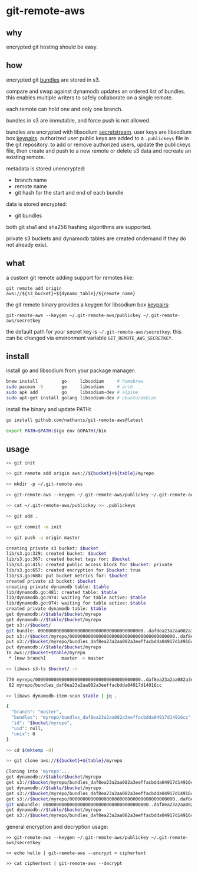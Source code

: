 # git-remote-aws

## why

encrypted git hosting should be easy.

## how

encrypted git [bundles](https://git-scm.com/docs/git-bundle) are stored in s3.

compare and swap against dynamodb updates an ordered list of bundles. this enables multiple writers to safely collaborate on a single remote.

each remote can hold one and only one branch.

bundles in s3 are immutable, and force push is not allowed.

bundles are encrypted with libsodium [secretstream](https://doc.libsodium.org/secret-key_cryptography/secretstream). user keys are libsodium box [keypairs](https://doc.libsodium.org/public-key_cryptography/authenticated_encryption#key-pair-generation). authorized user public keys are added to a `.publickeys` file in the git repository. to add or remove authorized users, update the publickeys file, then create and push to a new remote or delete s3 data and recreate an existing remote.

metadata is stored unencrypted:
- branch name
- remote name
- git hash for the start and end of each bundle

data is stored encrypted:
- git bundles

both git sha1 and sha256 hashing algorithms are supported.

private s3 buckets and dynamodb tables are created ondemand if they do not already exist.

## what

a custom git remote adding support for remotes like:

`git remote add origin aws://${s3_bucket}+${dynamo_table}/${remote_name}`

the git remote binary provides a keygen for libsodium box [keypairs](https://doc.libsodium.org/public-key_cryptography/authenticated_encryption#key-pair-generation):

`git-remote-aws --keygen ~/.git-remote-aws/publickey ~/.git-remote-aws/secretkey`

the default path for your secret key is `~/.git-remote-aws/secretkey`. this can be changed via environment variable `GIT_REMOTE_AWS_SECRETKEY`.

## install

install go and libsodium from your package manager:

```bash
brew install         go     libsodium     # homebrew
sudo pacman -S       go     libsodium     # arch
sudo apk add         go     libsodium-dev # alpine
sudo apt-get install golang libsodium-dev # ubuntu/debian
```

install the binary and update PATH:

```bash
go install github.com/nathants/git-remote-aws@latest

export PATH=$PATH:$(go env GOPATH)/bin
```

## usage

```bash
>> git init

>> git remote add origin aws://${bucket}+${table}/myrepo

>> mkdir -p ~/.git-remote-aws

>> git-remote-aws --keygen ~/.git-remote-aws/publickey ~/.git-remote-aws/secretkey

>> cat ~/.git-remote-aws/publickey >> .publickeys

>> git add .

>> git commit -m init

>> git push -u origin master

creating private s3 bucket: $bucket
lib/s3.go:329: created bucket: $bucket
lib/s3.go:367: created bucket tags for: $bucket
lib/s3.go:415: created public access block for $bucket: private
lib/s3.go:657: created encryption for $bucket: true
lib/s3.go:688: put bucket metrics for: $bucket
created private s3 bucket: $bucket
creating private dynamodb table: $table
lib/dynamodb.go:481: created table: $table
lib/dynamodb.go:974: waiting for table active: $table
lib/dynamodb.go:974: waiting for table active: $table
created private dynamodb table: $table
get dynamodb://$table/$bucket/myrepo
get dynamodb://$table/$bucket/myrepo
get s3://$bucket/
git bundle: 0000000000000000000000000000000000000000..daf8ea23a2aa082a3eeffacbdda04917d14916cc
put s3://$bucket/myrepo/0000000000000000000000000000000000000000..daf8ea23a2aa082a3eeffacbdda04917d14916cc
put s3://$bucket/myrepo/bundles_daf8ea23a2aa082a3eeffacbdda04917d14916cc
put dynamodb://$table/$bucket/myrepo
To aws://$bucket+$table/myrepo
 * [new branch]      master -> master

>> libaws s3-ls $bucket/ -r

770 myrepo/0000000000000000000000000000000000000000..daf8ea23a2aa082a3eeffacbdda04917d14916cc
 82 myrepo/bundles_daf8ea23a2aa082a3eeffacbdda04917d14916cc

>> libaws dynamodb-item-scan $table | jq .

{
  "branch": "master",
  "bundles": "myrepo/bundles_daf8ea23a2aa082a3eeffacbdda04917d14916cc",
  "id": "$bucket/myrepo",
  "uid": null,
  "unix": 0
}

>> cd $(mktemp -d)

>> git clone aws://${bucket}+${table}/myrepo

Cloning into 'myrepo'...
get dynamodb://$table/$bucket/myrepo
get s3://$bucket/myrepo/bundles_daf8ea23a2aa082a3eeffacbdda04917d14916cc
get dynamodb://$table/$bucket/myrepo
get s3://$bucket/myrepo/bundles_daf8ea23a2aa082a3eeffacbdda04917d14916cc
get s3://$bucket/myrepo/0000000000000000000000000000000000000000..daf8ea23a2aa082a3eeffacbdda04917d14916cc
git unbundle: 0000000000000000000000000000000000000000..daf8ea23a2aa082a3eeffacbdda04917d14916cc
get dynamodb://$table/$bucket/myrepo
get s3://$bucket/myrepo/bundles_daf8ea23a2aa082a3eeffacbdda04917d14916cc

```

general encryption and decryption usage:

```
>> git-remote-aws --keygen ~/.git-remote-aws/publickey ~/.git-remote-aws/secretkey

>> echo hello | git-remote-aws --encrypt > ciphertext

>> cat ciphertext | git-remote-aws --decrypt
```
